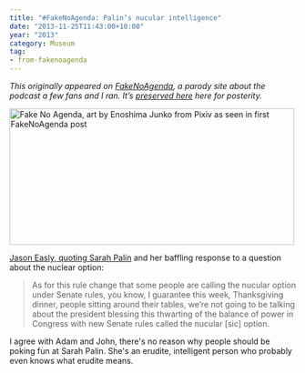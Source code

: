 ```yaml
---
title: "#FakeNoAgenda: Palin’s nucular intelligence"
date: "2013-11-25T11:43:00+10:00"
year: "2013"
category: Museum
tag:
- from-fakenoagenda
---
```

<p style="font-style:italic;">This originally appeared on <a href="https://rubenerd.com/tag/from-fakenoagenda/">FakeNoAgenda</a>, a parody site about the podcast a few fans and I ran. It’s <a title="View all posts in the museum" href="https://rubenerd.com/museum/">preserved here</a> here for posterity.</p>

<p><img src="https://rubenerd.com/files/2013/fakenoagenda.jpg" srcset="https://rubenerd.com/files/2013/fakenoagenda.jpg 1x, https://rubenerd.com/files/2013/fakenoagenda@2x.jpg 2x" alt="Fake No Agenda, art by Enoshima Junko from Pixiv as seen in first FakeNoAgenda post" style="width:500px; height:240px" /></p>

[Jason Easly, quoting Sarah Palin](http://www.politicususa.com/2013/11/24/sarah-palin-humiliates-fox-news-knowing-nuclear-option.html) and her baffling response to a question about the nuclear option:

> As for this rule change that some people are calling the nucular option under Senate rules, you know, I guarantee this week, Thanksgiving dinner, people sitting around their tables, we’re not going to be talking about the president blessing this thwarting of the balance of power in Congress with new Senate rules called the nucular [sic] option.

I agree with Adam and John, there's no reason why people should be poking fun at Sarah Palin. She's an erudite, intelligent person who probably even knows what erudite means.

